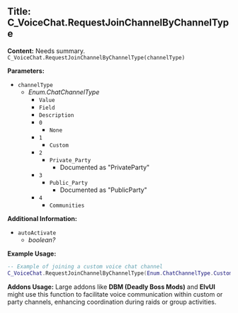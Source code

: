 ## Title: C_VoiceChat.RequestJoinChannelByChannelType

**Content:**
Needs summary.
`C_VoiceChat.RequestJoinChannelByChannelType(channelType)`

**Parameters:**
- `channelType`
  - *Enum.ChatChannelType*
    - `Value`
    - `Field`
    - `Description`
    - `0`
      - `None`
    - `1`
      - `Custom`
    - `2`
      - `Private_Party`
        - Documented as "PrivateParty"
    - `3`
      - `Public_Party`
        - Documented as "PublicParty"
    - `4`
      - `Communities`

**Additional Information:**
- `autoActivate`
  - *boolean?*

**Example Usage:**
```lua
-- Example of joining a custom voice chat channel
C_VoiceChat.RequestJoinChannelByChannelType(Enum.ChatChannelType.Custom)
```

**Addons Usage:**
Large addons like **DBM (Deadly Boss Mods)** and **ElvUI** might use this function to facilitate voice communication within custom or party channels, enhancing coordination during raids or group activities.